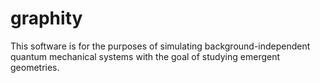 # graphity

This software is for the purposes of simulating background-independent quantum mechanical systems with the goal of studying emergent geometries. 
